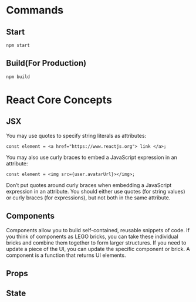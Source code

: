 # Commands
## Start 
```react
npm start
```
## Build(For Production)
```react
npm build
```

# React Core Concepts

## JSX 
You may use quotes to specify string literals as attributes:
```
const element = <a href="https://www.reactjs.org"> link </a>;
```
You may also use curly braces to embed a JavaScript expression in an attribute:
```
const element = <img src={user.avatarUrl}></img>;
```
Don’t put quotes around curly braces when embedding a JavaScript expression in an attribute. You should either use quotes (for string values) or curly braces (for expressions), but not both in the same attribute.

## Components
Components allow you to build self-contained, reusable snippets of code. If you think of components as LEGO bricks, you can take these individual bricks and combine them together to form larger structures. If you need to update a piece of the UI, you can update the specific component or brick.
A component is a function that returns UI elements. 
## Props
## State
